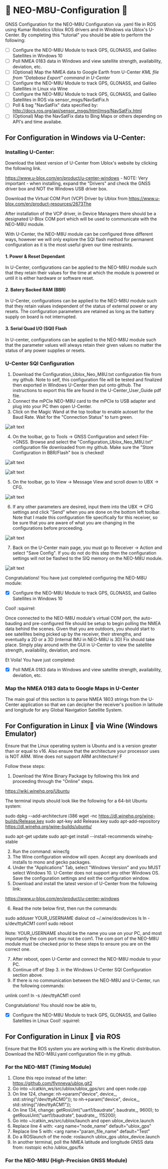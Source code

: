 # :space_invader: NEO-M8U-Configuration :space_invader:
GNSS Configuration for the NEO-M8U Configuration via .yaml file in ROS using Kumar Robotics Ublox ROS drivers and in Windows via Ublox's U-Center. By completing this "tutorial" you should be able to perform the following:

- [ ] Configure the NEO-M8U Module to track GPS, GLONASS, and Galileo Satellites in Windows 10
- [ ] Poll NMEA 0183 data in Windows and view satellite strength, availability, deviation, etc.
- [ ] (Optional) Map the NMEA data to Google Earth from U-Center *KML file from "Database Export" command in U-Center*
- [ ] Configure the NEO-M8U Module to track GPS, GLONASS, and Galileo Satellites in Linux via Wine
- [ ] Configure the NEO-M8U Module to track GPS, GLONASS, and Galileo Satellites in ROS via sensor_msgs/NavSatFix.h
- [ ] Poll & bag "NavSatFix" data specified by: http://docs.ros.org/api/sensor_msgs/html/msg/NavSatFix.html
- [ ] (Optional) Map the NavSatFix data to Bing Maps or others depending on API's and time availabe.

## For Configuration in Windows via U-Center:
### Installing U-Center:
Download the latest version of U-Center from Ublox's website by clicking the following link.

https://www.u-blox.com/en/product/u-center-windows - NOTE: Very important - when installing, expand the "Drivers" and check the GNSS driver box and NOT the Windows USB driver box.

Download the Virtual COM Port (VCP) Driver by Ublox from https://www.u-blox.com/en/product-resources/2673The

After installation of the VCP driver, in Device Managers there should be a designated U-Blox COM port which will be used to communicate with the NEO-M8U module.

With U-Center, the NEO-M8U module can be configured three different ways, however we will only explore the SQI flash method for permanent configuration as it is the most useful given our time restraints.

  #### 1. Power & Reset Dependant
  In U-Center, configurations can be applied to the NEO-M8U module such that they retain their values for the time at which the 
  module is powered or until it is either hardware or software reset.
  
  #### 2. Batery Backed RAM (BBR)
  In U-Center, configurations can be applied to the NEO-M8U module such that they retain values independent of the status of 
  external power or any resets. The configuration parameters are retained as long as the battery supply on board is not 
  interrupted.
  
  #### 3. Serial Quad I/O (SQI) Flash
  In U-center, configurations can be applied to the NEO-M8U module such that the parameter values will always retain their 
  given values no matter the status of any power supplies or resets.

### U-Center SQI Configuration
1. Download the Configuration_Ublox_Neo_M8U.txt configuration file from my github. Note to self, this configuration file will be tested and finalized then exported in Windows U-Center then put onto github. The instructions to export this file are found in the U-Center_User_Guide pdf file.
2. Connect the mPCIe NEO-M8U card to the mPCIe to USB adapter and plug into your PC then open U-Center.
3. Click on the Magic Wand at the top toolbar to enable autoset for the Baud Rate. Wait for the "Connection Status" to turn green.

![alt text](http://andrea-toscano.com/wp-content/uploads/2015/05/U-Center-magic-wand.png)

4. On the toolbar, go to Tools -> GNSS Configuration and select File->GNSS. Browse and select the "Configuration_Ublox_Neo_M8U.txt" configuration file downloaded from my github. Make sure the "Store Configuration in BBR/Flash" box is checked!

![alt text](http://andrea-toscano.com/wp-content/uploads/2015/05/U-Center-GNSS-Configuration-300x251.png)

![alt text](http://andrea-toscano.com/wp-content/uploads/2015/05/U-Center-upload-configuration.png)

5. On the toolbar, go to View -> Message View and scroll down to UBX -> CFG.

![alt text](http://andrea-toscano.com/wp-content/uploads/2015/05/U-Center-Message-View-220x300.png)

6. If any other parameters are desired, input them into the UBX -> CFG settings and click "Send" when you are done on the bottom left toolbar. Note that I made this configuration file specifically for this receiver, so be sure that you are aware of what you are changing in the configurations before proceeding.

![alt text](http://andrea-toscano.com/wp-content/uploads/2015/05/U-Center-CFG.png)

7. Back on the U-Center main page, you must go to Receiver -> Action and select "Save Config". If you do not do this step then the configuration settings will not be flashed to the SIQ memory on the NEO-M8U module.

![alt text](http://andrea-toscano.com/wp-content/uploads/2015/05/U-Center-save-configuration.png)


Congratulations! You have just completed configuring the NEO-M8U module:
- [x] Configure the NEO-M8U Module to track GPS, GLONASS, and Galileo Satellites in Windows 10

Cool! :squirrel:

Once connected to the NEO-M8U module's virtual COM port, the auto-bauding and pre-configured file should be setup to begin polling the NMEA data behind the scenes. Given that you are outdoors, you should start to see satellites being picked up by the receiver, their strengths, and eventually a 2D or a 3D (internal IMU in NEO-M8U is 3D) Fix should take place.
Simply play around with the GUI in U-Center to view the satellite strength, availability, deviation, and more.

Et Voila! You have just completed:
- [x] Poll NMEA 0183 data in Windows and view satellite strength, availability, deviation, etc.

### Map the NMEA 0183 data to Google Maps in U-Center
The main goal of this section is to parse NMEA 1803 strings from the U-Center application so that we can decipher the receiver's position in latitude and longitude for any Global Navigation Satellite System.

## For Configuration in Linux :penguin: via Wine (Windows Emulator)
Ensure that the Linux operating system is Ubuntu and is a version greater than or equal to v16. Also ensure that the architecture your processor uses is NOT ARM. Wine does not support ARM architecture! F

Follow these steps:

1. Download the Wine Binary Package by following this link and proceeding through the "Online" steps.

https://wiki.winehq.org/Ubuntu

The terminal inputs should look like the following for a 64-bit Ubuntu system:

sudo dpkg --add-architecture i386
wget -nc https://dl.winehq.org/wine-builds/Release.key
sudo apt-key add Release.key
sudo apt-add-repository https://dl.winehq.org/wine-builds/ubuntu/

sudo apt-get update
sudo apt-get install --install-recommends winehq-stable

2. Run the command: winecfg
3. The Wine configuration window will open. Accept any downloads and installs to mono and gecko packages.
4. Under the "Applications" Tab, select "Windows Version" and you MUST select Windows 10. U-Center does not support any other Windows OS. Save the configuration settings and exit the configuration window.
5. Download and install the latest version of U-Center from the following link:

https://www.u-blox.com/en/product/u-center-windows

6. Read the note below first, then run the commands:

sudo adduser YOUR_USERNAME dialout
cd ~/.wine/dosdevices
ls
ln -s/dev/ttyACM1 com1
sudo reboot

Note: YOUR_USERNAME should be the name you use on your PC, and most importantly the com port may not be com1. The com port of the NEO-M8U module must be checked prior to these steps to ensure you are on the correct one.

7. After reboot, open U-Center and connect the NEO-M8U module to your PC. 
8. Continue off of Step 3. in the Windows U-Center SQI Configuration section above.
9. If there is no communication between the NEO-M8U and U-Center, run the following commands:

unlink com1
ln -s /dev/ttyACM1 com1

Congratulations! You should now be able to,
- [x] Configure the NEO-M8U Module to track GPS, GLONASS, and Galileo Satellites in Linux
Cool! :squirrel:

## For Configuration in Linux :penguin: via ROS
Ensure that the ROS system you are working with is the Kinetic distribution. Download the NEO-M8U.yaml configuration file in my github.

### For the NEO-M8T (Timing Module)
1. Clone this repo instead of the latter: https://github.com/flynneva/ublox.git2 
2. Go into ~/catkin_ws/src/ublox/ublox_gps/src and open node.cpp 
3. On line 124, change: nh->param("device", device_, std::string("/dev/ttyACM0")); to nh->param("device", device_, std::string("/dev/ttyACM1"));
4. On line 134, change: getRosUint("uart1/baudrate", baudrate_, 9600); to getRousUint("uart1/baudrate", baudrate_, 115200);
5. Go into ~/catkin_ws/src/ublox/launch and open ublox_device.launch
6. Replace line 4 with: <arg name="node_name" default="ublox_gps"
7. Replace line 5 with: <arg name="param_file_name" default="Test"
8. Do a ROSlaunch of the node: roslaunch ublox_gps ublox_device.launch
9. In another terminal, poll the NMEA latitude and longitude GNSS data from: rostopic echo /ublox_gps/fix

### For the NEO-M8U (High-Precision GNSS Module)















